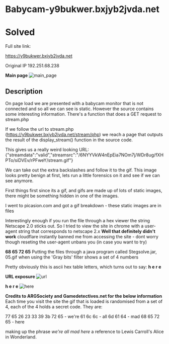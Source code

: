 Babycam-y9bukwer.bxjyb2jvda.net 
==

Solved
==

Full site link:

https://y9bukwer.bxjyb2jvda.net

Original IP 192.251.68.238 

**Main page**
![main_page](https://github.com/z3r07h/Mr-R0B0T-s03-ARG/blob/sites/Sites/Babycam-y9bukwer.bxjyb2jvda.net/screeenshots/01-stream_php.jpg)

Description
--

On page load we are presented with a babycam monitor that is not connected and so all we can see is static. However the source contains some interesting information. 
There's a function that does a GET request to stream.php

If we follow the url to stream.php (https://y9bukwer.bxjyb2jvda.net/stream/php) we reach a page that outputs the result of the display_stream() function in the source code. 

This gives us a really weird looking URL:  
{"streamdata":"valid","streamsrc":"\/6NYYVkW4nEpEia7NOm7j\/WDr8ug\/fXHPTo\/siDVEv\/rPFweY\/stream.gif"}

We can take out the extra backslashes and follow it to the gif. This image looks pretty benign at first, lets run a little forensics on it and see if we can see anymore. 

First things first since its a gif, and gifs are made up of lots of static images, there might be something hidden in one of the images. 

I went to picasion.com and got a gif breakdown - these static images are in files

Interestingly enough if you run the file through a hex viewer the string Netscape 2.0 sticks out. So I tried to view the site in chrome with a user-agent string that corresponds to netscape 2.x  **Well that definitely didn't work** cloudflare instantly banned me from accessing the site - dont worry though reseting the user-agent unbans you (in case you want to try)

**68 65 72 65** Putting the files through a java program called Stegsolve.jar, 05.gif when using the 'Gray bits' filter shows a set of 4 numbers 

Pretty obviously this is ascii hex table letters, which turns out to say: **h e r e**


**URL exposure**
![url](https://github.com/z3r07h/Mr-R0B0T-s03-ARG/blob/sites/Sites/Babycam-y9bukwer.bxjyb2jvda.net/screeenshots/02-stream_php_info.jpg)

**h e r e**
![here](https://github.com/z3r07h/Mr-R0B0T-s03-ARG/blob/sites/Sites/Babycam-y9bukwer.bxjyb2jvda.net/screeenshots/03-here.jpg)

**Credits to ARGSociety and Gamedetectives.net for the below information**
Each time you visit the site the gif that is loaded is randomised from a set of 4, each of the 4 holds a secret code. They are:

77 65 26 23 33 39 3b 72 65 - we're
61 6c 6c - all
6d 61 64 - mad
68 65 72 65 - here

making up the phrase *we're all mad here* a reference to Lewis Carroll's Alice in Wonderland.


